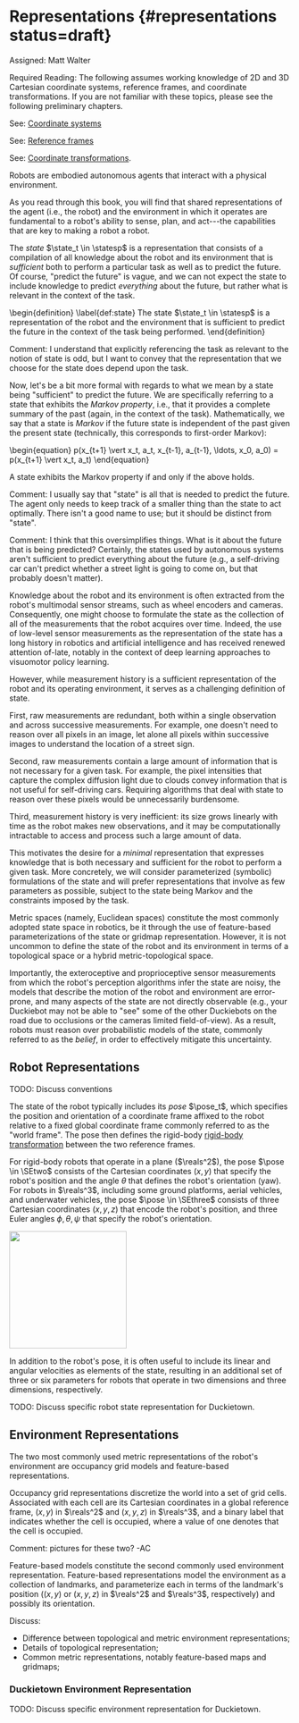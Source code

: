 # Representations  {#representations status=draft}

Assigned: Matt Walter

<div class="requirements" markdown="1">

Required Reading: The following assumes working knowledge of 2D and 3D Cartesian coordinate systems, reference frames, and coordinate transformations. If you are not familiar with these topics, please see the following preliminary chapters.

See: [Coordinate systems](+preliminaries#coordinate_systems)

See: [Reference frames](+preliminaries#reference_frames)

See: [Coordinate transformations](+preliminaries#transformations).

</div>


<!--
**Discuss**:
* Introduction to the notion of *state* as a sufficient statistic that represents the agent (robot) and environment.
* Describe qualities: sufficient statistic; compact (i.e., not conveying unnecessary information); and readily interpretable.
* Define notion of *static* and *dynamic* states.
* Provide examples of robot and environment states.
-->

Robots are embodied autonomous agents that interact with a physical environment.

As you read through this book, you will find that shared representations of the agent (i.e., the robot) and the environment in which it operates are fundamental to a robot's ability to sense, plan, and act---the capabilities that are key to making a robot a robot.

The *state* $\state_t \in \statesp$ is a representation that consists of a compilation of all knowledge about the robot and its environment that is *sufficient* both to perform a particular task as well as to predict the future. Of course, "predict the future" is vague, and we can not expect the state to include knowledge to predict *everything* about the future, but rather what is relevant in the context of the task.

\begin{definition}   \label{def:state}
    The state $\state_t \in \statesp$ is a representation of the robot and the environment that is sufficient to predict the future in the context of the task being performed.
\end{definition}

Comment: I understand that explicitly referencing the task as relevant to the notion of state is odd, but I want to convey that the representation that we choose for the state does depend upon the task.

Now, let's be a bit more formal with regards to what we mean by a state being "sufficient" to predict the future. We are specifically referring to a state that exhibits the *Markov property*, i.e., that it provides a complete summary of the past (again, in the context of the task). Mathematically, we say that a state is *Markov* if the future state is independent of the past given the present state (technically, this corresponds to first-order Markov):

\begin{equation}
    p(x_{t+1} \vert x_t, a_t, x_{t-1}, a_{t-1}, \ldots, x_0, a_0) = p(x_{t+1} \vert x_t, a_t)
\end{equation}

A state exhibits the Markov property if and only if the above holds.

Comment: I usually say that "state" is all that is needed to predict the future.
The agent only needs to keep track of a smaller thing than the state to act optimally.
There isn't a good name to use; but it should be distinct from "state".

Comment: I think that this oversimplifies things. What is it about the future that is being predicted? Certainly, the states used by autonomous systems aren't sufficient to predict everything about the future (e.g., a self-driving car can't predict whether a street light is going to come on, but that probably doesn't matter).

Knowledge about the robot and its environment is often extracted from the robot's multimodal sensor streams, such as wheel encoders and cameras. Consequently, one might choose to formulate the state as the collection of all of the measurements that the robot acquires over time. Indeed, the use of low-level sensor measurements as the representation of the state has a long history in robotics and artificial intelligence and has received renewed attention of-late, notably in the context of deep learning approaches to visuomotor policy learning.

However, while measurement history is a sufficient representation of the robot and its operating environment, it serves as a challenging definition of state.

First, raw measurements are redundant, both within a single observation and across successive measurements. For example, one doesn't need to reason over all pixels in an image, let alone all pixels within successive images to understand the location of a street sign.

Second, raw measurements contain a large amount of information that is not necessary for a given task. For example, the pixel intensities that capture the complex diffusion light due to clouds convey information that is not useful for self-driving cars. Requiring algorithms that deal with state to reason over these pixels would be unnecessarily burdensome.

Third, measurement history is very inefficient: its size grows linearly with time as the robot makes new observations, and it may be computationally intractable to access and process such a large amount of data.

This motivates the desire for a *minimal* representation that expresses knowledge that is both necessary and sufficient for the robot to perform a given task. More concretely, we will consider parameterized (symbolic) formulations of the state and will prefer representations that involve as few parameters as possible, subject to the state being Markov and the constraints imposed by the task.

Metric spaces (namely, Euclidean spaces) constitute the most commonly adopted state space in robotics, be it through the use of feature-based parameterizations of the state or gridmap representation. However, it is not uncommon to define the state of the robot and its environment in terms of a topological space or a hybrid metric-topological space.

Importantly, the exteroceptive and proprioceptive sensor measurements from which the robot's perception algorithms infer the state are noisy, the models that describe the motion of the robot and environment are error-prone, and many aspects of the state are not directly observable (e.g., your Duckiebot may not be able to "see" some of the other Duckiebots on the road due to occlusions or the cameras limited field-of-view). As a result, robots must reason over probabilistic models of the state, commonly referred to as the *belief*, in order to effectively mitigate this uncertainty.

## Robot Representations

TODO: Discuss conventions

The state of the robot typically includes its *pose* $\pose_t$, which specifies the position and orientation of a coordinate frame affixed to the robot relative to a fixed global coordinate frame commonly referred to as the "world frame". The pose then defines the rigid-body [rigid-body transformation](+preliminaries#transformations) between the two reference frames.

For rigid-body robots that operate in a plane ($\reals^2$), the pose $\pose \in \SEtwo$ consists of the Cartesian coordinates $(x,y)$ that specify the robot's position and the angle $\theta$ that defines the robot's orientation (yaw). For robots in $\reals^3$, including some ground platforms, aerial vehicles, and underwater vehicles, the pose $\pose \in \SEthree$ consists of three Cartesian coordinates $(x, y, z)$ that encode the robot's position, and three Euler angles $\phi, \theta, \psi$ that specify the robot's orientation.

<div figure-id="fig:robot_pose_2d" figure-caption="The pose $\pose_t$ of a robot operating in a two-dimensional world consists of the robots $(x,y)$ position and orientation $\theta$ relative to a fixed reference frame.">
  <img src="robot_pose_2d.pdf" style='width: 15em; height:auto'/>
</div>

In addition to the robot's pose, it is often useful to include its linear and angular velocities as elements of the state, resulting in an additional set of three or six parameters for robots that operate in two dimensions and three dimensions, respectively.

<!--
Define the notion of:

* *pose* for mobile robots;
* *configuration* for manipulators
* robot and joint velocities
-->

TODO: Discuss specific robot state representation for Duckietown.

## Environment Representations

The two most commonly used metric representations of the robot's environment are occupancy grid models and feature-based representations.

Occupancy grid representations discretize the world into a set of grid cells. Associated with each cell are its Cartesian coordinates in a global reference frame, $(x,y)$ in $\reals^2$ and $(x,y,z)$ in $\reals^3$, and a binary label that indicates whether the cell is occupied, where a value of one denotes that the cell is occupied.

Comment: pictures for these two? -AC

Feature-based models constitute the second commonly used environment representation. Feature-based representations model the environment as a collection of landmarks, and parameterize each in terms of the landmark's  position ($(x,y)$ or $(x,y,z)$ in $\reals^2$ and $\reals^3$, respectively) and possibly its orientation.


Discuss:

* Difference between topological and metric environment representations;
* Details of topological representation;
* Common metric representations, notably feature-based maps and gridmaps;

### Duckietown Environment Representation

TODO: Discuss specific environment representation for Duckietown.
